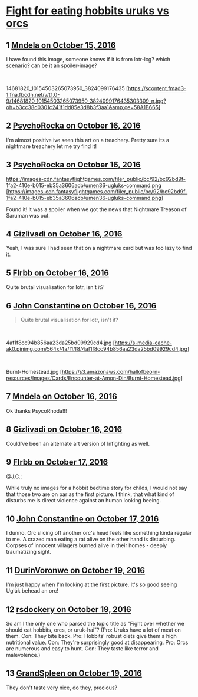 # [Fight for eating hobbits uruks vs orcs](https://community.fantasyflightgames.com/topic/232465-fight-for-eating-hobbits-uruks-vs-orcs/)

## 1 [Mndela on October 15, 2016](https://community.fantasyflightgames.com/topic/232465-fight-for-eating-hobbits-uruks-vs-orcs/?do=findComment&comment=2458684)

I have found this image, someone knows if it is from lotr-lcg? which scenario? can be it an spoiler-image?

 

14681820_10154503265073950_3824099176435 [https://scontent.fmad3-1.fna.fbcdn.net/v/t1.0-9/14681820_10154503265073950_3824099176435303309_n.jpg?oh=b3cc38d0301c241f1dd85e3d8b3f3aa1&amp;oe=58A1B665]

## 2 [PsychoRocka on October 16, 2016](https://community.fantasyflightgames.com/topic/232465-fight-for-eating-hobbits-uruks-vs-orcs/?do=findComment&comment=2458976)

I'm almost positive ive seen this art on a treachery. Pretty sure its a nightmare treachery let me try find it!

## 3 [PsychoRocka on October 16, 2016](https://community.fantasyflightgames.com/topic/232465-fight-for-eating-hobbits-uruks-vs-orcs/?do=findComment&comment=2458994)

https://images-cdn.fantasyflightgames.com/filer_public/bc/92/bc92bd9f-1fa2-410e-b015-eb35a3606acb/umen36-ugluks-command.png [https://images-cdn.fantasyflightgames.com/filer_public/bc/92/bc92bd9f-1fa2-410e-b015-eb35a3606acb/umen36-ugluks-command.png]

Found it! it was a spoiler when we got the news that Nightmare Treason of Saruman was out.

## 4 [Gizlivadi on October 16, 2016](https://community.fantasyflightgames.com/topic/232465-fight-for-eating-hobbits-uruks-vs-orcs/?do=findComment&comment=2458995)

Yeah, I was sure I had seen that on a nightmare card but was too lazy to find it. 

## 5 [Flrbb on October 16, 2016](https://community.fantasyflightgames.com/topic/232465-fight-for-eating-hobbits-uruks-vs-orcs/?do=findComment&comment=2459242)

Quite brutal visualisation for lotr, isn't it?

## 6 [John Constantine on October 16, 2016](https://community.fantasyflightgames.com/topic/232465-fight-for-eating-hobbits-uruks-vs-orcs/?do=findComment&comment=2459244)

> Quite brutal visualisation for lotr, isn't it?

 

4af1f8cc94b856aa23da25bd09929cd4.jpg [https://s-media-cache-ak0.pinimg.com/564x/4a/f1/f8/4af1f8cc94b856aa23da25bd09929cd4.jpg]

 

Burnt-Homestead.jpg [https://s3.amazonaws.com/hallofbeorn-resources/Images/Cards/Encounter-at-Amon-Din/Burnt-Homestead.jpg]

## 7 [Mndela on October 16, 2016](https://community.fantasyflightgames.com/topic/232465-fight-for-eating-hobbits-uruks-vs-orcs/?do=findComment&comment=2459532)

Ok thanks PsycoRhoda!!!

## 8 [Gizlivadi on October 16, 2016](https://community.fantasyflightgames.com/topic/232465-fight-for-eating-hobbits-uruks-vs-orcs/?do=findComment&comment=2459544)

Could've been an alternate art version of Infighting as well.

## 9 [Flrbb on October 17, 2016](https://community.fantasyflightgames.com/topic/232465-fight-for-eating-hobbits-uruks-vs-orcs/?do=findComment&comment=2460040)

@J.C.:

While truly no images for a hobbit bedtime story for childs, I would not say that those two are on par as the first picture. I think, that what kind of disturbs me is direct violence against an human looking beeing.

## 10 [John Constantine on October 17, 2016](https://community.fantasyflightgames.com/topic/232465-fight-for-eating-hobbits-uruks-vs-orcs/?do=findComment&comment=2460097)

I dunno. Orc slicing off another orc's head feels like something kinda regular to me. A crazed man eating a rat alive on the other hand is disturbing. Corpses of innocent villagers burned alive in their homes - deeply traumatizing sight.

## 11 [DurinVoronwe on October 19, 2016](https://community.fantasyflightgames.com/topic/232465-fight-for-eating-hobbits-uruks-vs-orcs/?do=findComment&comment=2465517)

I'm just happy when I'm looking at the first picture. It's so good seeing Uglúk behead an orc!

## 12 [rsdockery on October 19, 2016](https://community.fantasyflightgames.com/topic/232465-fight-for-eating-hobbits-uruks-vs-orcs/?do=findComment&comment=2465948)

So am I the only one who parsed the topic title as "Fight over whether we should eat hobbits, orcs, or uruk-hai"? (Pro: Uruks have a lot of meat on them. Con: They bite back. Pro: Hobbits' robust diets give them a high nutritional value. Con: They're surprisingly good at disappearing. Pro: Orcs are numerous and easy to hunt. Con: They taste like terror and malevolence.)

## 13 [GrandSpleen on October 19, 2016](https://community.fantasyflightgames.com/topic/232465-fight-for-eating-hobbits-uruks-vs-orcs/?do=findComment&comment=2465964)

They don't taste very nice, do they, precious?

